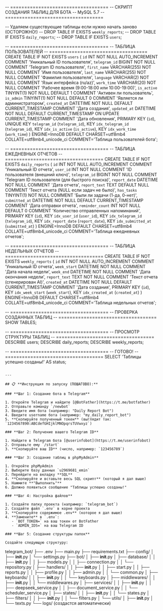 -- ===================================
-- СКРИПТ СОЗДАНИЯ ТАБЛИЦ ДЛЯ БОТА
-- MySQL 5.7
-- ===================================

-- Удаляем существующие таблицы если нужно начать заново (ОСТОРОЖНО!)
-- DROP TABLE IF EXISTS `weekly_reports`;
-- DROP TABLE IF EXISTS `daily_reports`;
-- DROP TABLE IF EXISTS `users`;

-- ===================================
-- ТАБЛИЦА ПОЛЬЗОВАТЕЛЕЙ
-- ===================================
CREATE TABLE IF NOT EXISTS `users` (
  `id` INT NOT NULL AUTO_INCREMENT COMMENT 'Уникальный ID пользователя',
  `telegram_id` BIGINT NOT NULL COMMENT 'Telegram ID пользователя',
  `first_name` VARCHAR(255) NOT NULL COMMENT 'Имя пользователя',
  `last_name` VARCHAR(255) NOT NULL COMMENT 'Фамилия пользователя',
  `language` VARCHAR(2) NOT NULL COMMENT 'Язык интерфейса (ru/az)',
  `work_time` VARCHAR(20) NOT NULL COMMENT 'Рабочее время (9:00-18:00 или 10:00-19:00)',
  `is_active` TINYINT(1) NOT NULL DEFAULT 1 COMMENT 'Активен ли пользователь',
  `is_admin` TINYINT(1) NOT NULL DEFAULT 0 COMMENT 'Является ли администратором',
  `created_at` DATETIME NOT NULL DEFAULT CURRENT_TIMESTAMP COMMENT 'Дата создания',
  `updated_at` DATETIME NOT NULL DEFAULT CURRENT_TIMESTAMP ON UPDATE CURRENT_TIMESTAMP COMMENT 'Дата обновления',
  PRIMARY KEY (`id`),
  UNIQUE KEY `telegram_id` (`telegram_id`),
  KEY `idx_telegram_id` (`telegram_id`),
  KEY `idx_is_active` (`is_active`),
  KEY `idx_work_time` (`work_time`)
) ENGINE=InnoDB DEFAULT CHARSET=utf8mb4 COLLATE=utf8mb4_unicode_ci COMMENT='Таблица пользователей бота';

-- ===================================
-- ТАБЛИЦА ЕЖЕДНЕВНЫХ ОТЧЕТОВ
-- ===================================
CREATE TABLE IF NOT EXISTS `daily_reports` (
  `id` INT NOT NULL AUTO_INCREMENT COMMENT 'Уникальный ID отчета',
  `user_id` INT NOT NULL COMMENT 'ID пользователя (внешний ключ)',
  `telegram_id` BIGINT NOT NULL COMMENT 'Telegram ID пользователя (для быстрого поиска)',
  `report_date` DATETIME NOT NULL COMMENT 'Дата отчета',
  `report_text` TEXT DEFAULT NULL COMMENT 'Текст отчета (NULL если задач не было)',
  `has_tasks` TINYINT(1) NOT NULL COMMENT 'Были ли задачи (1-да, 0-нет)',
  `submitted_at` DATETIME NOT NULL DEFAULT CURRENT_TIMESTAMP COMMENT 'Дата отправки отчета',
  `reminder_count` INT NOT NULL DEFAULT 0 COMMENT 'Количество отправленных напоминаний',
  PRIMARY KEY (`id`),
  KEY `idx_user_id` (`user_id`),
  KEY `idx_telegram_id` (`telegram_id`),
  KEY `idx_report_date` (`report_date`),
  KEY `idx_submitted_at` (`submitted_at`)
) ENGINE=InnoDB DEFAULT CHARSET=utf8mb4 COLLATE=utf8mb4_unicode_ci COMMENT='Таблица ежедневных отчетов';

-- ===================================
-- ТАБЛИЦА НЕДЕЛЬНЫХ ОТЧЕТОВ
-- ===================================
CREATE TABLE IF NOT EXISTS `weekly_reports` (
  `id` INT NOT NULL AUTO_INCREMENT COMMENT 'Уникальный ID отчета',
  `week_start` DATETIME NOT NULL COMMENT 'Дата начала недели',
  `week_end` DATETIME NOT NULL COMMENT 'Дата окончания недели',
  `report_text` TEXT NOT NULL COMMENT 'Текст отчета (сгенерирован AI)',
  `created_at` DATETIME NOT NULL DEFAULT CURRENT_TIMESTAMP COMMENT 'Дата создания',
  PRIMARY KEY (`id`),
  KEY `idx_week_start` (`week_start`),
  KEY `idx_created_at` (`created_at`)
) ENGINE=InnoDB DEFAULT CHARSET=utf8mb4 COLLATE=utf8mb4_unicode_ci COMMENT='Таблица недельных отчетов';

-- ===================================
-- ПРОВЕРКА СОЗДАННЫХ ТАБЛИЦ
-- ===================================
SHOW TABLES;

-- ===================================
-- ПРОСМОТР СТРУКТУРЫ ТАБЛИЦ
-- ===================================
DESCRIBE users;
DESCRIBE daily_reports;
DESCRIBE weekly_reports;

-- ===================================
-- ГОТОВО!
-- ===================================
SELECT 'Таблицы успешно созданы!' AS status;
```

---

## 📋 **Инструкция по запуску (ПОШАГОВО):**

### **Шаг 1: Создание бота в Telegram**

1. Откройте Telegram и найдите [@BotFather](https://t.me/botfather)
2. Отправьте команду `/newbot`
3. Введите имя бота (например: "Daily Report Bot")
4. Введите username бота (например: "my_daily_report_bot")
5. **Скопируйте полученный токен** (выглядит так: `1234567890:ABCdefGHIjklMNOpqrsTUVwxyz`)

### **Шаг 2: Получение вашего Telegram ID**

1. Найдите в Telegram бота [@userinfobot](https://t.me/userinfobot)
2. Отправьте ему `/start`
3. **Скопируйте ваш ID** (число, например: `123456789`)

### **Шаг 3: Создание таблиц в phpMyAdmin**

1. Откройте phpMyAdmin
2. Выберите базу данных `u2969681_emin`
3. Перейдите на вкладку **SQL**
4. **Скопируйте и вставьте весь SQL скрипт** (который я дал выше)
5. Нажмите **"Выполнить"**
6. Должно появиться сообщение "Таблицы успешно созданы!"

### **Шаг 4: Настройка файлов**

1. Создайте папку проекта (например: `telegram_bot`)
2. Создайте файл `.env` в корне проекта
3. **Скопируйте содержимое .env** (которое я дал выше)
4. **Замените** в `.env`:
   - `BOT_TOKEN=` на ваш токен от BotFather
   - `ADMIN_IDS=` на ваш Telegram ID

### **Шаг 5: Создание структуры папок**

Создайте следующую структуру:
```
telegram_bot/
├── .env
├── main.py
├── requirements.txt
├── config/
│   ├── __init__.py
│   └── settings.py
├── bot/
│   ├── __init__.py
│   ├── database/
│   │   ├── __init__.py
│   │   ├── models.py
│   │   ├── connection.py
│   │   └── repository.py
│   ├── handlers/
│   │   ├── __init__.py
│   │   ├── start.py
│   │   ├── reports.py
│   │   ├── profile.py
│   │   ├── admin.py
│   │   └── common.py
│   ├── keyboards/
│   │   ├── __init__.py
│   │   └── keyboards.py
│   ├── middlewares/
│   │   ├── __init__.py
│   │   └── middlewares.py
│   ├── services/
│   │   ├── __init__.py
│   │   ├── deepseek_service.py
│   │   ├── document_service.py
│   │   └── scheduler_service.py
│   ├── states/
│   │   ├── __init__.py
│   │   └── states.py
│   ├── filters/
│   │   ├── __init__.py
│   │   └── filters.py
│   └── utils/
│       ├── __init__.py
│       └── texts.py
└── logs/ (создастся автоматически)